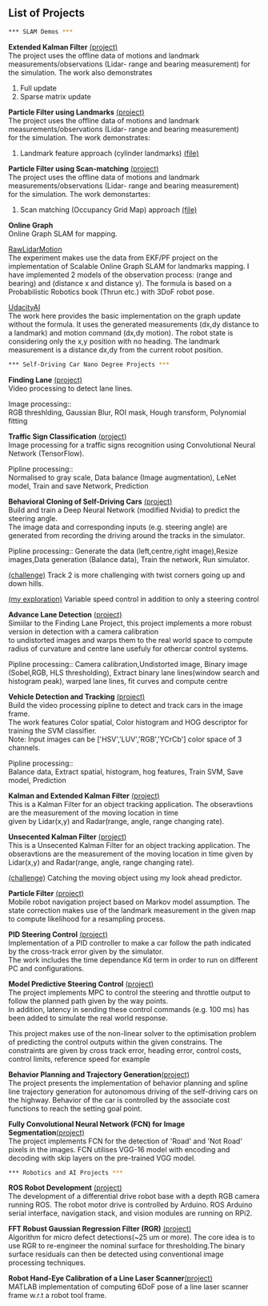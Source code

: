 ## **List of Projects**  

```sh
*** SLAM Demos *** 
```
**Extended Kalman Filter** [(project)](https://github.com/LukePhairatt/SLAM_DEMOS/tree/master/EKF_Slam)  
The project uses the offline data of motions and landmark measurements/observations (Lidar- range and bearing measurement) for the simulation. The work also demonstrates   
1. Full update   
2. Sparse matrix update  


**Particle Filter using Landmarks** [(project)](https://github.com/LukePhairatt/SLAM_DEMOS/tree/master/PF_FastSlam_Lmk)  
The project uses the offline data of motions and landmark measurements/observations (Lidar- range and bearing measurement)  
for the simulation. The work demonstrates: 
1. Landmark feature approach (cylinder landmarks) [(file)](https://github.com/LukePhairatt/SLAM_DEMOS/blob/master/PF_FastSlam_Lmk/src/pf_slam_lmk.py)   


**Particle Filter using Scan-matching** [(project)](https://github.com/LukePhairatt/SLAM_DEMOS/tree/master/PF_FastSlam_GridMap)  
The project uses the offline data of motions and landmark measurements/observations (Lidar- range and bearing measurement)  
for the simulation. The work demonstartes: 
1. Scan matching (Occupancy Grid Map) approach [(file)](https://github.com/LukePhairatt/SLAM_DEMOS/blob/master/PF_FastSlam_GridMap/src/pf_slam_mapmatching.py)  


**Online Graph**  
Online Graph SLAM for mapping.  

[RawLidarMotion](https://github.com/LukePhairatt/SLAM_DEMOS/tree/master/OnlineGraphSlam/RawLidar_Project)  
The experiment makes use the data from EKF/PF project on the implementation of Scalable Online Graph SLAM for landmarks mapping. I have implemented 2 models of the observation process: (range and bearing) and (distance x and distance y). The formula is based on a Probabilistic Robotics book (Thrun etc.) with 3DoF robot pose. 

[UdacityAI](https://github.com/LukePhairatt/SLAM_DEMOS/tree/master/OnlineGraphSlam/UdacityAI_Project)  
The work here provides the basic implementation on the graph update without the formula. It uses the generated measurements (dx,dy distance to a landmark) and motion command (dx,dy motion). The robot state is considering only the x,y position with no heading. The landmark measurement is a distance dx,dy from the current robot position. 

```sh
*** Self-Driving Car Nano Degree Projects *** 
```

**Finding Lane** [(project)](https://github.com/LukePhairatt/SDC-FindingLaneLines-Project1)  
Video processing to detect lane lines.

Image processing::  
RGB threshlding, Gaussian Blur, ROI mask, Hough transform, Polynomial fitting  

**Traffic Sign Classification** [(project)](https://github.com/LukePhairatt/SDC-TrafficSignClassifier-Project2)  
Image processing for a traffic signs recognition using Convolutional Neural Network (TensorFlow).  

Pipline processing::  
Normalised to gray scale, Data balance (Image augmentation), LeNet model, Train and save Network, Prediction   

**Behavioral Cloning of Self-Driving Cars** [(project)](https://github.com/LukePhairatt/SDC-Behaviral-Cloning-Project3)  
Build and train a Deep Neural Network (modified Nvidia) to predict the steering angle.  
The image data and corresponding inputs (e.g. steering angle) are generated from recording the driving around the tracks in the simulator.  

Pipline processing:: 
Generate the data (left,centre,right image),Resize images,Data generation (Balance data), Train the network, Run simulator. 

[(challenge)](https://github.com/LukePhairatt/SDC-Behaviral-Cloning-Project3/tree/master/track2) Track 2 is more challenging with twist corners going up and down hills.

[(my exploration)](https://github.com/LukePhairatt/SDC-Behaviral-Cloning-Project3/tree/master/track1_racing) Variable speed control in addition to only a steering control

**Advance Lane Detection** [(project)](https://github.com/LukePhairatt/SDC-Advanced-Lane-Finding-Project-4)  
Simiilar to the Finding Lane Project, this project implements a more robust version in detection with a camera calibration  
to undistorted images and warps them to the real world space to compute radius of curvature and centre lane usefuly for othercar control systems. 

Pipline processing::
Camera calibration,Undistorted image, Binary image (Sobel,RGB, HLS thresholding),
Extract binary lane lines(window search and histogram peak), warped lane lines, fit curves and compute centre

**Vehicle Detection and Tracking** [(project)](https://github.com/LukePhairatt/SDC-VehicleTracking-Project-5)  
Build the video processing pipline to detect and track cars in the image frame.  
The work features Color spatial, Color histogram and HOG descriptor for training the SVM classifier.  
Note: Input images can be ['HSV','LUV','RGB','YCrCb'] color space of 3 channels.

Pipline processing::  
Balance data, Extract spatial, histogram, hog features, Train SVM, Save model, Prediction

**Kalman and Extended Kalman Filter** [(project)](https://github.com/LukePhairatt/SDC-EKFLidarRadarFusion-Project1T2)  
This is a Kalman Filter for an object tracking application. The obseravtions are the measurement of the moving location in time  
given by Lidar(x,y) and Radar(range, angle, range changing rate).

**Unsecented Kalman Filter** [(project)](https://github.com/LukePhairatt/SDC-UKFLidarRadarFusion-Project2T2-)  
This is a Unsecented Kalman Filter for an object tracking application. The obseravtions are the measurement of the moving location in time given by Lidar(x,y) and Radar(range, angle, range changing rate).

[(challenge)](https://github.com/LukePhairatt/SDC-UKFLidarRadarFusion-Project2T2-/tree/master/bonus_challenge/CarND-Catch-Run-Away-Car-UKF) Catching the moving object using my look ahead predictor. 

**Particle Filter** [(project)](https://github.com/LukePhairatt/SDC-ParticleFilterNavigation-Project3T2)  
Mobile robot navigation project based on Markov model assumption. The state correction makes use of the landmark measurement in the given map to compute likelihood for a resampling process. 

**PID Steering Control** [(project)](https://github.com/LukePhairatt/SDC-PID-Project4T2)  
Implementation of a PID controller to make a car follow the path indicated by the cross-track error given by the simulator.  
The work includes the time dependance Kd term in order to run on different PC and configurations.

**Model Predictive Steering Control** [(project)](https://github.com/LukePhairatt/SDC-MPC-Project5T2)  
The project implements MPC to control the steering and throttle output to follow the planned path given by the way points.  
In addition, latency in sending these control commands (e.g. 100 ms) has been added to simulate the real world response.
 
This project makes use of the non-linear solver to the optimisation problem of predicting the control outputs within the given constrains. The constraints are given by cross track error, heading error, control costs, control limits, reference speed for example 

**Behavior Planning and Trajectory Generation**[(project)](https://github.com/LukePhairatt/SDC-PathPlanning-Project1-T3)  
The project presents the implementation of behavior planning and spline line trajectory generation for autonomous driving of the self-driving cars on the highway. Behavior of the car is controlled by the associate cost functions to reach the setting goal point.    

**Fully Convolutional Neural Network (FCN) for Image Segmentation**[(project)](https://github.com/LukePhairatt/SDC-Semantic-Segmentation-FCN-Project2-T3)  
The project implements FCN for the detection of 'Road' and 'Not Road' pixels in the images. FCN utilises VGG-16 model with encoding and decoding with skip layers on the pre-trained VGG model.


```sh
*** Robotics and AI Projects *** 
```
**ROS Robot Development** [(project)](https://github.com/LukePhairatt/ROSRPiArduinoProject)  
The development of a differential drive robot base with a depth RGB camera running ROS. The robot motor drive is controlled by Arduino. ROS Arduino serial interface, navigation stack, and vision modules are running on RPi2.  

**FFT Robust Gaussian Regression Filter (RGR)** [(project)](https://github.com/LukePhairatt/RobustGaussianRegression)  
Algorithm for micro defect detections(~25 um or more). The core idea is to use RGR to re-engineer the nominal surface for thresholding.The binary surface residuals can then be detected using conventional image processing techniques.   


**Robot Hand-Eye Calibration of a Line Laser Scanner**[(project)](https://github.com/LukePhairatt/LaserHandEyeCalibration)  
MATLAB implementation of computing 6DoF pose of a line laser scanner frame w.r.t a robot tool frame.   









